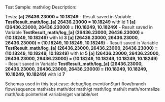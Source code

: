 Test Sample: math/log
Description: 

Tests:
	**[a] 26436.23000 = 10.18249** - Result saved in Variable **TestResult_math/log_[a] 26436.23000 = 10.18249** with Id **1**
	**[a] (26436.23000, 26436.23000) = (10.18249, 10.18249)** - Result saved in Variable **TestResult_math/log_[a] (26436.23000, 26436.23000) = (10.18249, 10.18249)** with Id **3**
	**[a] (26436.23000, 26436.23000, 26436.23000) = (10.18249, 10.18249, 10.18249)** - Result saved in Variable **TestResult_math/log_[a] (26436.23000, 26436.23000, 26436.23000) = (10.18249, 10.18249, 10.18249)** with Id **5**
	**[a] (26436.23000, 26436.23000, 26436.23000, 26436.23000) = (10.18249, 10.18249, 10.18249, 10.18249)** - Result saved in Variable **TestResult_math/log_[a] (26436.23000, 26436.23000, 26436.23000, 26436.23000) = (10.18249, 10.18249, 10.18249, 10.18249)** with Id **7**

Schemas used in this test case:
	debug/log
	event/onStart
	flow/branch
	flow/sequence
	math/abs
	math/dot
	math/gt
	math/log
	math/lt
	math/normalize
	math/sub
	pointer/set
	variable/get
	variable/set
